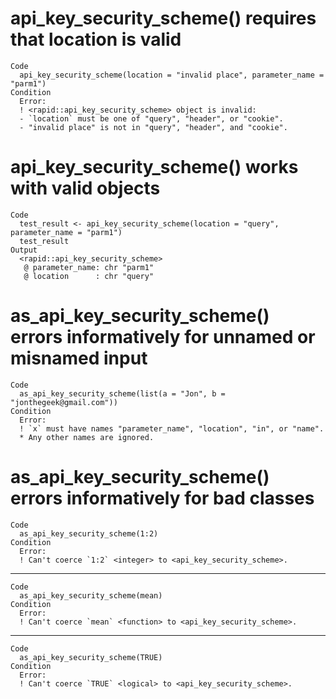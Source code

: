 # api_key_security_scheme() requires that location is valid

    Code
      api_key_security_scheme(location = "invalid place", parameter_name = "parm1")
    Condition
      Error:
      ! <rapid::api_key_security_scheme> object is invalid:
      - `location` must be one of "query", "header", or "cookie".
      - "invalid place" is not in "query", "header", and "cookie".

# api_key_security_scheme() works with valid objects

    Code
      test_result <- api_key_security_scheme(location = "query", parameter_name = "parm1")
      test_result
    Output
      <rapid::api_key_security_scheme>
       @ parameter_name: chr "parm1"
       @ location      : chr "query"

# as_api_key_security_scheme() errors informatively for unnamed or misnamed input

    Code
      as_api_key_security_scheme(list(a = "Jon", b = "jonthegeek@gmail.com"))
    Condition
      Error:
      ! `x` must have names "parameter_name", "location", "in", or "name".
      * Any other names are ignored.

# as_api_key_security_scheme() errors informatively for bad classes

    Code
      as_api_key_security_scheme(1:2)
    Condition
      Error:
      ! Can't coerce `1:2` <integer> to <api_key_security_scheme>.

---

    Code
      as_api_key_security_scheme(mean)
    Condition
      Error:
      ! Can't coerce `mean` <function> to <api_key_security_scheme>.

---

    Code
      as_api_key_security_scheme(TRUE)
    Condition
      Error:
      ! Can't coerce `TRUE` <logical> to <api_key_security_scheme>.

